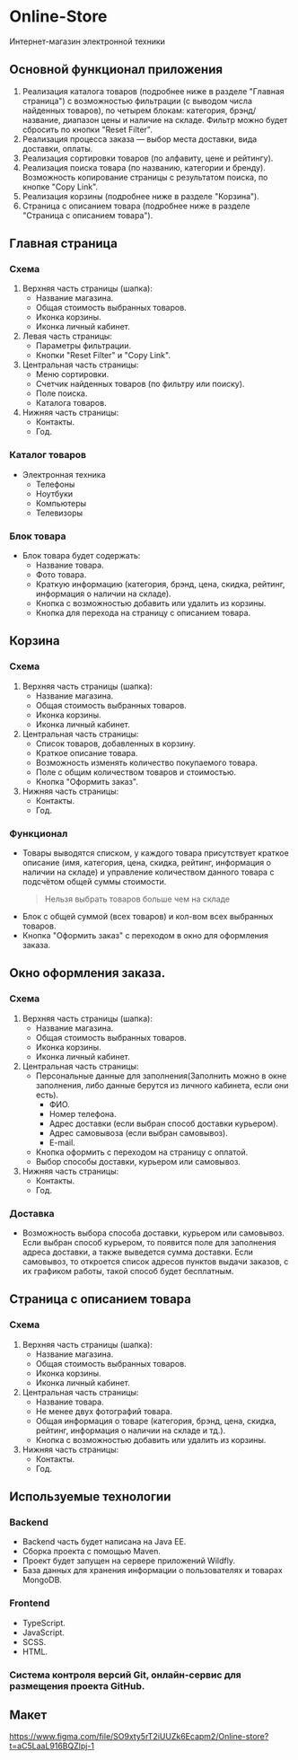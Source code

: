 # Online-Store 

Интернет-магазин электронной техники

## Основной функционал приложения
1. Реализация каталога товаров (подробнее ниже в разделе "Главная страница") с возможностью фильтрации (с выводом числа найденных товаров), по четырем блокам: категория, брэнд/название, диапазон цены и наличие на складе. Фильтр можно будет сбросить по кнопки "Reset Filter".
2. Реализация процесса заказа — выбор места доставки, вида доставки, оплаты.
3. Реализация сортировки товаров (по алфавиту, цене и рейтингу).
4. Реализация поиска товара (по названию, категории и бренду). Возможность копирование страницы с результатом поиска, по кнопке "Copy Link".
5. Реализация корзины (подробнее ниже в разделе "Корзина").
6. Страница с описанием товара (подробнее ниже в разделе "Страница с описанием товара").

## Главная страница
### Схема
1. Верхняя часть страницы (шапка):
    + Название магазина.
    + Общая стоимость выбранных товаров.
    + Иконка корзины.
    + Иконка личный кабинет.
2. Левая часть страницы:
    + Параметры фильтрации.
    + Кнопки "Reset Filter" и "Copy Link".
3. Центральная часть страницы:
    + Меню сортировки.
    + Счетчик найденных товаров (по фильтру или поиску).
    + Поле поиска.
    + Каталога товаров.
4. Нижняя часть страницы:
    + Контакты.
    + Год.
    
### Каталог товаров
* Электронная техника
    + Телефоны
    + Ноутбуки
    + Компьютеры
    + Телевизоры
### Блок товара
* Блок товара будет содержать:
    + Название товара.
    + Фото товара.
    + Краткую информацию (категория, брэнд, цена, скидка, рейтинг, информация о наличии на складе).
    + Кнопка с возможностью добавить или удалить из корзины.
    + Кнопка для перехода на страницу с описанием товара.
    
## Корзина
### Схема
1. Верхняя часть страницы (шапка):
    + Название магазина.
    + Общая стоимость выбранных товаров.
    + Иконка корзины.
    + Иконка личный кабинет.
3. Центральная часть страницы:
    + Список товаров, добавленных в корзину.
    + Краткое описание товара.
    + Возможность изменять количество покупаемого товара.
    + Поле с общим количеством товаров и стоимостью.
    + Кнопка "Оформить заказ".
4. Нижняя часть страницы:
    + Контакты.
    + Год.
### Функционал
* Товары выводятся списком, у каждого товара присутствует краткое описание (имя, категория, цена, скидка, рейтинг, информация о наличии на складе) и управление количеством данного товара с подсчётом общей суммы стоимости.
    >Нельзя выбрать товаров больше чем на складе
* Блок с общей суммой (всех товаров) и кол-вом всех выбранных товаров.
* Кнопка "Оформить заказ" с переходом в окно для оформления заказа.

## Окно оформления заказа.
### Схема
1. Верхняя часть страницы (шапка):
    + Название магазина.
    + Общая стоимость выбранных товаров.
    + Иконка корзины.
    + Иконка личный кабинет.
3. Центральная часть страницы:
    + Персональные данные для заполнения(Заполнить можно в окне заполнения, либо данные берутся из личного кабинета, если они есть).
        - ФИО.
        - Номер телефона.
        - Адрес доставки (если выбран способ доставки курьером).
        - Адрес самовывоза (если выбран самовывоз).
        - E-mail.
    + Кнопка оформить с переходом на страницу с оплатой.
    + Выбор способы доставки, курьером или самовывоз.
4. Нижняя часть страницы:
    + Контакты.
    + Год.
    
### Доставка
* Возможность выбора способа доставки, курьером или самовывоз. Если выбран способ курьером, то появится поле для заполнения адреса доставки, а также выведется сумма доставки. Если самовывоз, то откроется список адресов пунктов выдачи заказов, с их графиком работы, такой способ будет бесплатным.

## Страница с описанием товара
### Схема
1. Верхняя часть страницы (шапка):
    + Название магазина.
    + Общая стоимость выбранных товаров.
    + Иконка корзины.
    + Иконка личный кабинет.
3. Центральная часть страницы:
    + Название товара.
    + Не менее двух фотографий товара.
    + Общая информация о товаре (категория, брэнд, цена, скидка, рейтинг, информация о наличии на складе и тд.).
    + Кнопка с возможностью добавить или удалить из корзины.
4. Нижняя часть страницы:
    + Контакты.
    + Год.
    
## Используемые технологии
### Backend
* Backend часть будет написана на Java EE.
* Сборка проекта с помощью Maven.
* Проект будет запущен на сервере приложений Wildfly.
* База данных для хранения информации о пользователях и товарах MongoDB.
### Frontend
* TypeScript.
* JavaScript.
* SCSS.
* HTML.
### Система контроля версий Git, онлайн-сервис для размещения проекта GitHub.

## Макет

https://www.figma.com/file/SO9xty5rT2iUUZk6Ecapm2/Online-store?t=aC5LaaL916BQZlpj-1
